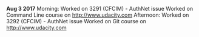 **Aug 3 2017**
Morning:
  Worked on 3291 (CFCIM) - AuthNet issue
  Worked on Command Line course on http://www.udacity.com
Afternoon:
  Worked on 3292 (CFCIM) - AuthNet issue
  Worked on Git course on http://www.udacity.com
